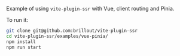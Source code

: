 Example of using `vite-plugin-ssr` with Vue, client routing and Pinia.

To run it:

```bash
git clone git@github.com:brillout/vite-plugin-ssr
cd vite-plugin-ssr/examples/vue-pinia/
npm install
npm run start
```
